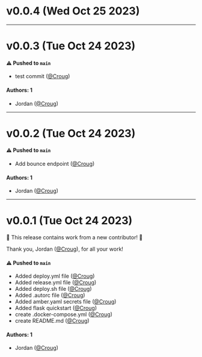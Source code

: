# v0.0.4 (Wed Oct 25 2023)



---

# v0.0.3 (Tue Oct 24 2023)

#### ⚠️ Pushed to `main`

- test commit ([@Croug](https://github.com/Croug))

#### Authors: 1

- Jordan ([@Croug](https://github.com/Croug))

---

# v0.0.2 (Tue Oct 24 2023)

#### ⚠️ Pushed to `main`

- Add bounce endpoint ([@Croug](https://github.com/Croug))

#### Authors: 1

- Jordan ([@Croug](https://github.com/Croug))

---

# v0.0.1 (Tue Oct 24 2023)

:tada: This release contains work from a new contributor! :tada:

Thank you, Jordan ([@Croug](https://github.com/Croug)), for all your work!

#### ⚠️ Pushed to `main`

- Added deploy.yml file ([@Croug](https://github.com/Croug))
- Added release.yml file ([@Croug](https://github.com/Croug))
- Added deploy.sh file ([@Croug](https://github.com/Croug))
- Added .autorc file ([@Croug](https://github.com/Croug))
- Added amber.yaml secrets file ([@Croug](https://github.com/Croug))
- Added flask quickstart ([@Croug](https://github.com/Croug))
- create .docker-compose.yml ([@Croug](https://github.com/Croug))
- create README.md ([@Croug](https://github.com/Croug))

#### Authors: 1

- Jordan ([@Croug](https://github.com/Croug))
